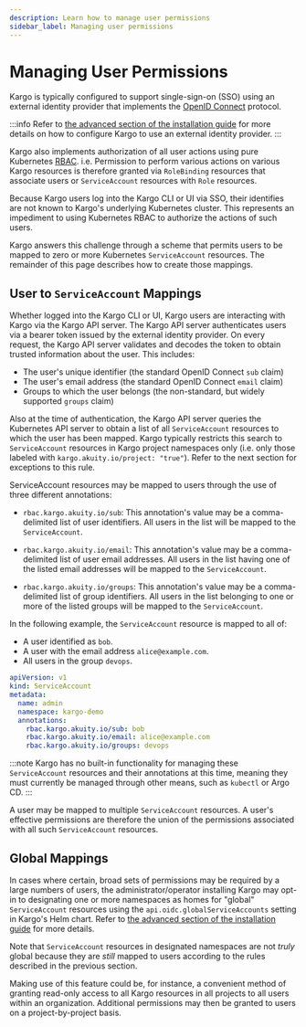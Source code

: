```yaml
---
description: Learn how to manage user permissions
sidebar_label: Managing user permissions
---
```


# Managing User Permissions

Kargo is typically configured to support single-sign-on (SSO) using an external
identity provider that implements the
[OpenID Connect](https://openid.net/developers/how-connect-works/) protocol.

:::info
Refer to
[the advanced section of the installation guide](./10-installing-kargo.md#advanced-installation)
for more details on how to configure Kargo to use an external identity provider.
:::

Kargo also implements authorization of all user actions using pure Kubernetes
[RBAC](https://kubernetes.io/docs/reference/access-authn-authz/rbac/). i.e.
Permission to perform various actions on various Kargo resources is therefore
granted via `RoleBinding` resources that associate users or `ServiceAccount`
resources with `Role` resources.

Because Kargo users log into the Kargo CLI or UI via SSO, their identifies are
not known to Kargo's underlying Kubernetes cluster. This represents an
impediment to using Kubernetes RBAC to authorize the actions of such users.

Kargo answers this challenge through a scheme that permits users to be mapped
to zero or more Kubernetes `ServiceAccount` resources. The remainder of this
page describes how to create those mappings.

## User to `ServiceAccount` Mappings

Whether logged into the Kargo CLI or UI, Kargo users are interacting with Kargo
via the Kargo API server. The Kargo API server authenticates users via a bearer
token issued by the external identity provider. On every request, the Kargo
API server validates and decodes the token to obtain trusted information about
the user. This includes:

* The user's unique identifier (the standard OpenID Connect `sub` claim)
* The user's email address (the standard OpenID Connect `email` claim)
* Groups to which the user belongs (the non-standard, but widely supported
  `groups` claim)

Also at the time of authentication, the Kargo API server queries the Kubernetes
API server to obtain a list of all `ServiceAccount` resources to which the user
has been mapped. Kargo typically restricts this search to `ServiceAccount` resources
in Kargo project namespaces only (i.e. only those labeled with 
`kargo.akuity.io/project: "true"`). Refer to the next section for exceptions to
this rule.

ServiceAccount resources may be mapped to users through the use of three
different annotations:

* `rbac.kargo.akuity.io/sub`: This annotation's value may be a comma-delimited
  list of user identifiers. All users in the list will be mapped to the
  `ServiceAccount`.

* `rbac.kargo.akuity.io/email`: This annotation's value may be a comma-delimited
  list of user email addresses. All users in the list having one of the listed
  email addresses will be mapped to the `ServiceAccount`.

* `rbac.kargo.akuity.io/groups`: This annotation's value may be a
  comma-delimited list of group identifiers. All users in the list belonging to
  one or more of the listed groups will be mapped to the `ServiceAccount`.

In the following example, the `ServiceAccount` resource is mapped to all of:

* A user identified as `bob`.
* A user with the email address `alice@example.com`.
* All users in the group `devops`.

```yaml
apiVersion: v1
kind: ServiceAccount
metadata:
  name: admin
  namespace: kargo-demo
  annotations:
    rbac.kargo.akuity.io/sub: bob
    rbac.kargo.akuity.io/email: alice@example.com
    rbac.kargo.akuity.io/groups: devops
```

:::note
Kargo has no built-in functionality for managing these `ServiceAccount`
resources and their annotations at this time, meaning they must currently be
managed through other means, such as `kubectl` or Argo CD.
:::

A user may be mapped to multiple `ServiceAccount` resources. A user's effective
permissions are therefore the union of the permissions associated with all such
`ServiceAccount` resources.

## Global Mappings

In cases where certain, broad sets of permissions may be required by a large
numbers of users, the administrator/operator installing Kargo may opt-in to
designating one or more namespaces as homes for "global" `ServiceAccount`
resources using the `api.oidc.globalServiceAccounts` setting in Kargo's Helm
chart. Refer to
[the advanced section of the installation guide](./10-installing-kargo.md#advanced-installation)
for more details.

Note that `ServiceAccount` resources in designated namespaces are not _truly_
global because they are _still_ mapped to users according to the rules described
in the previous section.

Making use of this feature could be, for instance, a convenient method of
granting read-only access to all Kargo resources in all projects to all users
within an organization. Additional permissions may then be granted to users on a
project-by-project basis.
